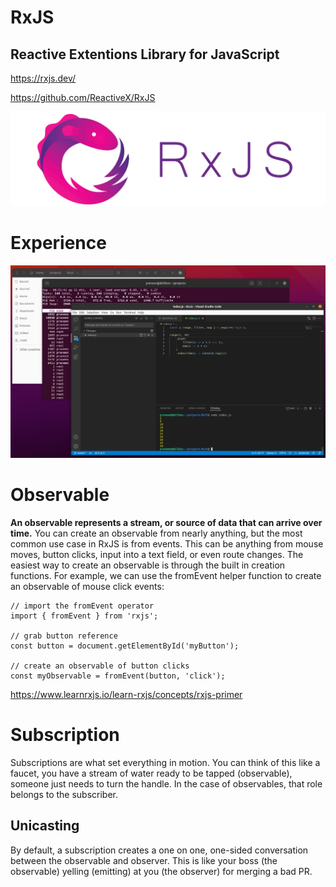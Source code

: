 # RxJS

## Reactive Extentions Library for JavaScript

https://rxjs.dev/

https://github.com/ReactiveX/RxJS

![RxJS](Rxjs.png)

# Experience

![RxJS Experience](rxjs-inaction.png)

# Observable

**An observable represents a stream, or source of data that can arrive over time.** You can create an observable from nearly anything, but the most common use case in RxJS is from events. This can be anything from mouse moves, button clicks, input into a text field, or even route changes. The easiest way to create an observable is through the built in creation functions. For example, we can use the fromEvent helper function to create an observable of mouse click events:

```
// import the fromEvent operator
import { fromEvent } from 'rxjs';

// grab button reference
const button = document.getElementById('myButton');

// create an observable of button clicks
const myObservable = fromEvent(button, 'click');
```

https://www.learnrxjs.io/learn-rxjs/concepts/rxjs-primer


# Subscription

Subscriptions are what set everything in motion. You can think of this like a faucet, you have a stream of water ready to be tapped (observable), someone just needs to turn the handle. In the case of observables, that role belongs to the subscriber.

## Unicasting

By default, a subscription creates a one on one, one-sided conversation between the observable and observer. This is like your boss (the observable) yelling (emitting) at you (the observer) for merging a bad PR.

